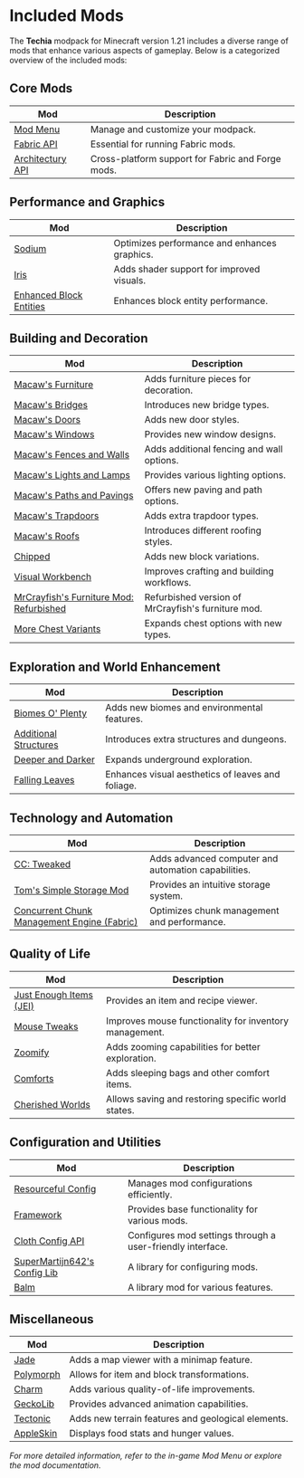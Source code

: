 # Included Mods

The **Techia** modpack for Minecraft version 1.21 includes a diverse range of mods that enhance various aspects of gameplay. Below is a categorized overview of the included mods:

## Core Mods
| Mod | Description |
| --- | ----------- |
| [Mod Menu](https://modrinth.com/mod/modmenu) | Manage and customize your modpack. |
| [Fabric API](https://modrinth.com/mod/fabric-api) | Essential for running Fabric mods. |
| [Architectury API](https://modrinth.com/mod/architectury-api) | Cross-platform support for Fabric and Forge mods. |

## Performance and Graphics
| Mod | Description |
| --- | ----------- |
| [Sodium](https://modrinth.com/mod/sodium) | Optimizes performance and enhances graphics. |
| [Iris](https://modrinth.com/mod/iris) | Adds shader support for improved visuals. |
| [Enhanced Block Entities](https://modrinth.com/mod/ebe) | Enhances block entity performance. |

## Building and Decoration
| Mod | Description |
| --- | ----------- |
| [Macaw's Furniture](https://modrinth.com/mod/macaws-furniture) | Adds furniture pieces for decoration. |
| [Macaw's Bridges](https://modrinth.com/mod/macaws-bridges) | Introduces new bridge types. |
| [Macaw's Doors](https://modrinth.com/mod/macaws-doors) | Adds new door styles. |
| [Macaw's Windows](https://modrinth.com/mod/macaws-windows) | Provides new window designs. |
| [Macaw's Fences and Walls](https://modrinth.com/mod/macaws-fences-and-walls) | Adds additional fencing and wall options. |
| [Macaw's Lights and Lamps](https://modrinth.com/mod/macaws-lights-and-lamps) | Provides various lighting options. |
| [Macaw's Paths and Pavings](https://modrinth.com/mod/macaws-paths-and-pavings) | Offers new paving and path options. |
| [Macaw's Trapdoors](https://modrinth.com/mod/macaws-trapdoors) | Adds extra trapdoor types. |
| [Macaw's Roofs](https://modrinth.com/mod/macaws-roofs) | Introduces different roofing styles. |
| [Chipped](https://modrinth.com/mod/chipped) | Adds new block variations. |
| [Visual Workbench](https://modrinth.com/mod/visual-workbench) | Improves crafting and building workflows. |
| [MrCrayfish's Furniture Mod: Refurbished](https://www.curseforge.com/minecraft/mc-mods/refurbished-furniture) | Refurbished version of MrCrayfish's furniture mod. |
| [More Chest Variants](https://modrinth.com/mod/more-chests-variants) | Expands chest options with new types. |

## Exploration and World Enhancement
| Mod | Description |
| --- | ----------- |
| [Biomes O' Plenty](https://modrinth.com/mod/biomes-o-plenty) | Adds new biomes and environmental features. |
| [Additional Structures](https://modrinth.com/mod/additional-structures) | Introduces extra structures and dungeons. |
| [Deeper and Darker](https://modrinth.com/mod/deeper-and-darker) | Expands underground exploration. |
| [Falling Leaves](https://modrinth.com/mod/fallingleaves) | Enhances visual aesthetics of leaves and foliage. |

## Technology and Automation
| Mod | Description |
| --- | ----------- |
| [CC: Tweaked](https://modrinth.com/mod/cc-tweaked) | Adds advanced computer and automation capabilities. |
| [Tom's Simple Storage Mod](https://modrinth.com/mod/toms-storage) | Provides an intuitive storage system. |
| [Concurrent Chunk Management Engine (Fabric)](https://modrinth.com/mod/c2me-fabric) | Optimizes chunk management and performance. |

## Quality of Life
| Mod | Description |
| --- | ----------- |
| [Just Enough Items (JEI)](https://modrinth.com/mod/jei) | Provides an item and recipe viewer. |
| [Mouse Tweaks](https://modrinth.com/mod/mouse-tweaks) | Improves mouse functionality for inventory management. |
| [Zoomify](https://modrinth.com/mod/zoomify) | Adds zooming capabilities for better exploration. |
| [Comforts](https://modrinth.com/mod/comforts) | Adds sleeping bags and other comfort items. |
| [Cherished Worlds](https://modrinth.com/mod/cherished-worlds) | Allows saving and restoring specific world states. |

## Configuration and Utilities
| Mod | Description |
| --- | ----------- |
| [Resourceful Config](https://modrinth.com/mod/resourceful-config) | Manages mod configurations efficiently. |
| [Framework](https://curseforge.com/minecraft/mc-mods/framework) | Provides base functionality for various mods. |
| [Cloth Config API](https://modrinth.com/mod/cloth-config) | Configures mod settings through a user-friendly interface. |
| [SuperMartijn642's Config Lib](https://modrinth.com/mod/supermartijn642s-config-lib) | A library for configuring mods. |
| [Balm](https://modrinth.com/mod/balm) | A library mod for various features. |

## Miscellaneous
| Mod | Description |
| --- | ----------- |
| [Jade](https://modrinth.com/mod/jade) | Adds a map viewer with a minimap feature. |
| [Polymorph](https://modrinth.com/mod/polymorph) | Allows for item and block transformations. |
| [Charm](https://modrinth.com/mod/charm) | Adds various quality-of-life improvements. |
| [GeckoLib](https://modrinth.com/mod/geckolib) | Provides advanced animation capabilities. |
| [Tectonic](https://modrinth.com/mod/tectonic) | Adds new terrain features and geological elements. |
| [AppleSkin](https://modrinth.com/mod/appleskin) | Displays food stats and hunger values. |

*For more detailed information, refer to the in-game Mod Menu or explore the mod documentation.*
